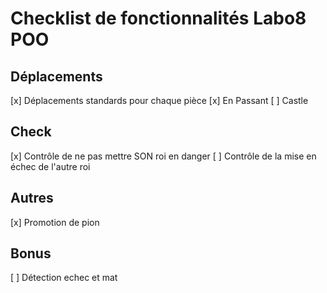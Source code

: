 # Checklist de fonctionnalités Labo8 POO

## Déplacements
[x] Déplacements standards pour chaque pièce
[x] En Passant
[ ] Castle

## Check
[x] Contrôle de ne pas mettre SON roi en danger
[ ] Contrôle de la mise en échec de l'autre roi

## Autres
[x] Promotion de pion

## Bonus
[ ] Détection echec et mat